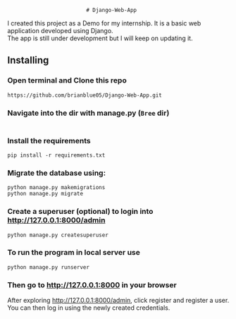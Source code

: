                              # Django-Web-App
I created this project as a Demo for my internship. It is a basic web application developed using Django.<br >
The app is still under development but I will keep on updating it. 


##  Installing
### Open terminal and Clone this repo<br/>
    https://github.com/brianblue05/Django-Web-App.git
### Navigate into the dir with manage.py  (`Bree` dir) <br><br/>
### Install the requirements<br/>
    pip install -r requirements.txt
### Migrate the database using: <br/>
    python manage.py makemigrations
    python manage.py migrate
### Create a superuser (optional) to login into http://127.0.0.1:8000/admin <br/>
    python manage.py createsuperuser
### To run the program in local server use <br/>
    python manage.py runserver
### Then go to http://127.0.0.1:8000 in your browser <br/>

After exploring http://127.0.0.1:8000/admin, click register and register a user. You can then log in using the newly created credentials. <br/>
